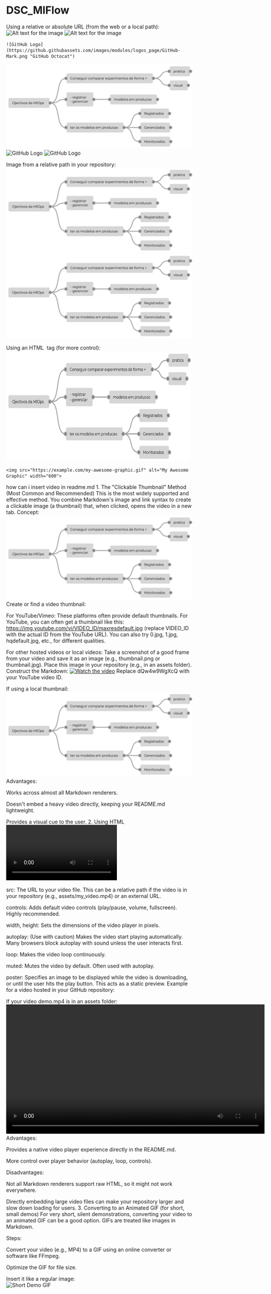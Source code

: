 # DSC_MlFlow



Using a relative or absolute URL (from the web or a local path):
    ![Alt text for the image](image_url_or_path "Optional title for the image")
    ![Alt text for the image]("pdf/img/01/1.Objectivos_de_MlOps.png" "Optional title for the image") 

    ![GitHub Logo](https://github.githubassets.com/images/modules/logos_page/GitHub-Mark.png "GitHub Octocat")
![GitHub Logo](pdf/img/01/1.Objectivos_de_MlOps.png "GitHub Octocat")
![GitHub Logo]('pdf/img/01/1.Objectivos_de_MlOps.png' "GitHub Octocat")
![GitHub Logo]("pdf/img/01/1.Objectivos_de_MlOps.png" "GitHub Octocat")

Image from a relative path in your repository:
    ![Screenshot of the application](pdf/img/01/1.Objectivos_de_MlOps.png)
    ![Screenshot of the application](pdf/img/01/1.Objectivos_de_MlOps.png)


Using an HTML <img> tag (for more control):
    <img src="pdf/img/01/1.Objectivos_de_MlOps.png" alt="Alt text for the image" width="500" height="300" align="center">

    <img src="https://example.com/my-awesome-graphic.gif" alt="My Awesome Graphic" width="600">



how can i insert video in readme.md
    1. The "Clickable Thumbnail" Method (Most Common and Recommended)
    This is the most widely supported and effective method. You combine Markdown's image and link syntax to create a clickable image (a thumbnail) that, when clicked, opens the video in a new tab.
    Concept: [![Alt text for image](pdf/img/01/1.Objectivos_de_MlOps.png)](URL_of_your_video "Optional title for video link")Create or find a video thumbnail:

For YouTube/Vimeo: These platforms often provide default thumbnails. For YouTube, you can often get a thumbnail like this: https://img.youtube.com/vi/VIDEO_ID/maxresdefault.jpg (replace VIDEO_ID with the actual ID from the YouTube URL). You can also try 0.jpg, 1.jpg, hqdefault.jpg, etc., for different qualities.

For other hosted videos or local videos: Take a screenshot of a good frame from your video and save it as an image (e.g., thumbnail.png or thumbnail.jpg). Place this image in your repository (e.g., in an assets folder).
Construct the Markdown:
[![Watch the video](https://img.youtube.com/vi/dQw4w9WgXcQ/maxresdefault.jpg)](https://www.youtube.com/watch?v=dQw4w9WgXcQ "Click to watch the video demo")
Replace dQw4w9WgXcQ with your YouTube video ID.

If using a local thumbnail:
[![Project Demo](pdf/img/01/1.Objectivos_de_MlOps.png)](https://example.com/path/to/your/video.mp4 "View Project Demo")
Advantages:

Works across almost all Markdown renderers.

Doesn't embed a heavy video directly, keeping your README.md lightweight.

Provides a visual cue to the user.
    2. Using HTML <video> tag (Limited Support, but possible on GitHub)
    While Markdown doesn't natively support video tags, many Markdown renderers (including GitHub's) will parse raw HTML. This gives you more control, but it's not universally supported.
        <video src="URL_of_your_video.mp4" controls width="640" height="360" poster="pdf/img/01/1.Objectivos_de_MlOps.png"></video>
        <video src="assets/demo.mp4" controls width="700"></video>
        <video src="https://github.com/YOUR_USERNAME/YOUR_REPO/assets/YOUR_ASSET_ID/YOUR_VIDEO_GUID.mp4" controls width="600"></video>
Explanation of attributes:

src: The URL to your video file. This can be a relative path if the video is in your repository (e.g., assets/my_video.mp4) or an external URL.

controls: Adds default video controls (play/pause, volume, fullscreen). Highly recommended.

width, height: Sets the dimensions of the video player in pixels.

autoplay: (Use with caution) Makes the video start playing automatically. Many browsers block autoplay with sound unless the user interacts first.

loop: Makes the video loop continuously.

muted: Mutes the video by default. Often used with autoplay.

poster: Specifies an image to be displayed while the video is downloading, or until the user hits the play button. This acts as a static preview.
Example for a video hosted in your GitHub repository:

If your video demo.mp4 is in an assets folder:
<video src="assets/demo.mp4" controls width="700"></video>
Advantages:

Provides a native video player experience directly in the README.md.

More control over player behavior (autoplay, loop, controls).

Disadvantages:

Not all Markdown renderers support raw HTML, so it might not work everywhere.

Directly embedding large video files can make your repository larger and slow down loading for users.
    3. Converting to an Animated GIF (for short, small demos)
For very short, silent demonstrations, converting your video to an animated GIF can be a good option. GIFs are treated like images in Markdown.

Steps:

Convert your video (e.g., MP4) to a GIF using an online converter or software like FFmpeg.

Optimize the GIF for file size.

Insert it like a regular image:  
        ![Short Demo GIF](assets/short_demo.gif)